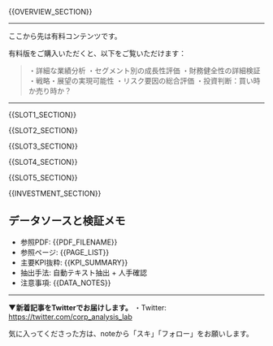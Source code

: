 ﻿{{OVERVIEW_SECTION}}

---

ここから先は有料コンテンツです。

有料版をご購入いただくと、以下をご覧いただけます：
> ・詳細な業績分析
> ・セグメント別の成長性評価
> ・財務健全性の詳細検証
> ・戦略・展望の実現可能性
> ・リスク要因の総合評価
> ・投資判断：買い時か売り時か？

---

{{SLOT1_SECTION}}

{{SLOT2_SECTION}}

{{SLOT3_SECTION}}

{{SLOT4_SECTION}}

{{SLOT5_SECTION}}

{{INVESTMENT_SECTION}}

## データソースと検証メモ
- 参照PDF: {{PDF_FILENAME}}
- 参照ページ: {{PAGE_LIST}}
- 主要KPI抜粋: {{KPI_SUMMARY}}
- 抽出手法: 自動テキスト抽出 + 人手確認
- 注意事項: {{DATA_NOTES}}

---

**▼新着記事をTwitterでお届けします。**
・Twitter: https://twitter.com/corp_analysis_lab

気に入ってくださった方は、noteから「スキ」「フォロー」をお願いします。
